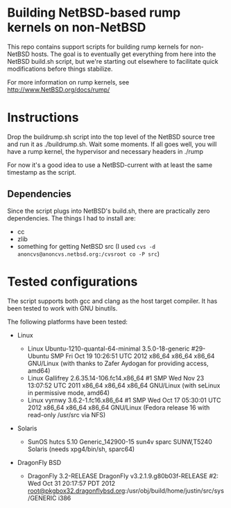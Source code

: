 Building NetBSD-based rump kernels on non-NetBSD
================================================

This repo contains support scripts for building rump kernels for
non-NetBSD hosts.  The goal is to eventually get everything from here
into the NetBSD build.sh script, but we're starting out elsewhere to
facilitate quick modifications before things stabilize.

For more information on rump kernels, see http://www.NetBSD.org/docs/rump/


Instructions
============

Drop the buildrump.sh script into the top level of the NetBSD source tree
and run it as ./buildrump.sh.  Wait some moments.  If all goes well, you
will have a rump kernel, the hypervisor and necessary headers in ./rump

For now it's a good idea to use a NetBSD-current with at least
the same timestamp as the script.

Dependencies
------------

Since the script plugs into NetBSD's build.sh, there are practically
zero dependencies.  The things I had to install are:

- cc
- zlib
- something for getting NetBSD src (I used `cvs -d anoncvs@anoncvs.netbsd.org:/cvsroot co -P src`)


Tested configurations
=====================

The script supports both gcc and clang as the host target compiler.
It has been tested to work with GNU binutils.

The following platforms have been tested:

- Linux
    - Linux Ubuntu-1210-quantal-64-minimal 3.5.0-18-generic #29-Ubuntu SMP Fri Oct 19 10:26:51 UTC 2012 x86_64 x86_64 x86_64 GNU/Linux (with thanks to Zafer Aydogan for providing access, amd64)
    - Linux Gallifrey 2.6.35.14-106.fc14.x86_64 #1 SMP Wed Nov 23 13:07:52 UTC 2011 x86_64 x86_64 x86_64 GNU/Linux (with seLinux in permissive mode, amd64)
    - Linux vyrnwy 3.6.2-1.fc16.x86_64 #1 SMP Wed Oct 17 05:30:01 UTC 2012 x86_64 x86_64 x86_64 GNU/Linux (Fedora release 16 with read-only /usr/src via NFS)

- Solaris
    - SunOS hutcs 5.10 Generic_142900-15 sun4v sparc SUNW,T5240 Solaris (needs xpg4/bin/sh, sparc64)

- DragonFly BSD
    - DragonFly  3.2-RELEASE DragonFly v3.2.1.9.g80b03f-RELEASE #2: Wed Oct 31 20:17:57 PDT 2012     root@pkgbox32.dragonflybsd.org:/usr/obj/build/home/justin/src/sys/GENERIC  i386
